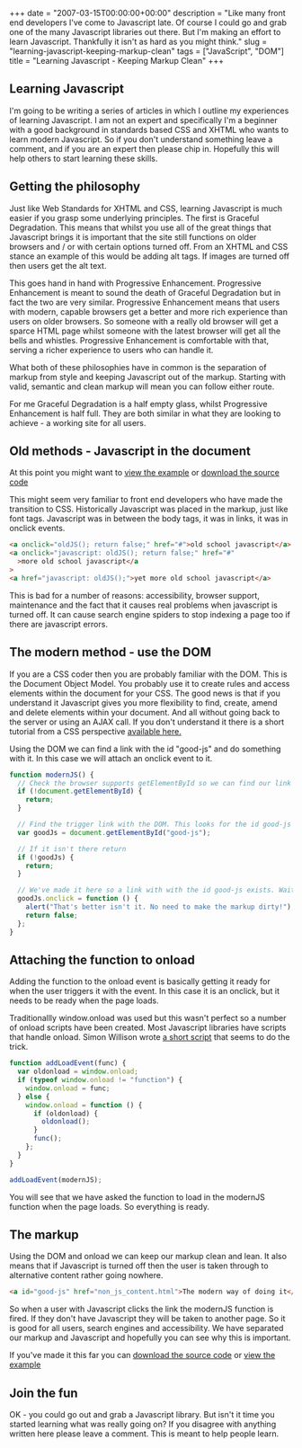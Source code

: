 +++
date = "2007-03-15T00:00:00+00:00"
description = "Like many front end developers I've come to Javascript late. Of course I could go and grab one of the many Javascript libraries out there. But I'm making an effort to learn Javascript. Thankfully it isn't as hard as you might think."
slug = "learning-javascript-keeping-markup-clean"
tags = ["JavaScript", "DOM"]
title = "Learning Javascript - Keeping Markup Clean"
+++

## Learning Javascript

I'm going to be writing a series of articles in which I outline my experiences
of learning Javascript. I am not an expert and specifically I'm a beginner with
a good background in standards based CSS and XHTML who wants to learn modern
Javascript. So if you don't understand something leave a comment, and if you are
an expert then please chip in. Hopefully this will help others to start learning
these skills.

## Getting the philosophy

Just like Web Standards for XHTML and CSS, learning Javascript is much easier if
you grasp some underlying principles. The first is Graceful Degradation. This
means that whilst you use all of the great things that Javascript brings it is
important that the site still functions on older browsers and / or with certain
options turned off. From an XHTML and CSS stance an example of this would be
adding alt tags. If images are turned off then users get the alt text.

This goes hand in hand with Progressive Enhancement. Progressive Enhancement is
meant to sound the death of Graceful Degradation but in fact the two are very
similar. Progressive Enhancement means that users with modern, capable browsers
get a better and more rich experience than users on older browsers. So someone
with a really old browser will get a sparce HTML page whilst someone with the
latest browser will get all the bells and whistles. Progressive Enhancement is
comfortable with that, serving a richer experience to users who can handle it.

What both of these philosophies have in common is the separation of markup from
style and keeping Javascript out of the markup. Starting with valid, semantic
and clean markup will mean you can follow either route.

For me Graceful Degradation is a half empty glass, whilst Progressive
Enhancement is half full. They are both similar in what they are looking to
achieve - a working site for all users.

## Old methods - Javascript in the document

At this point you might want to [view the example][1] or [download the source
code][2]

This might seem very familiar to front end developers who have made the
transition to CSS. Historically Javascript was placed in the markup, just like
font tags. Javascript was in between the body tags, it was in links, it was in
onclick events.

```html
<a onclick="oldJS(); return false;" href="#">old school javascript</a>
<a onclick="javascript: oldJS(); return false;" href="#"
  >more old school javascript</a
>
<a href="javascript: oldJS();">yet more old school javascript</a>
```

This is bad for a number of reasons: accessibility, browser support, maintenance
and the fact that it causes real problems when javascript is turned off. It can
cause search engine spiders to stop indexing a page too if there are javascript
errors.

## The modern method - use the DOM

If you are a CSS coder then you are probably familiar with the DOM. This is the
Document Object Model. You probably use it to create rules and access elements
within the document for your CSS. The good news is that if you understand it
Javascript gives you more flexibility to find, create, amend and delete elements
within your document. And all without going back to the server or using an AJAX
call. If you don't understand it there is a short tutorial from a CSS
perspective [available here.][3]

Using the DOM we can find a link with the id "good-js" and do something with it.
In this case we will attach an onclick event to it.

```js
function modernJS() {
  // Check the browser supports getElementById so we can find our link
  if (!document.getElementById) {
    return;
  }

  // Find the trigger link with the DOM. This looks for the id good-js
  var goodJs = document.getElementById("good-js");

  // If it isn't there return
  if (!goodJs) {
    return;
  }

  // We've made it here so a link with with the id good-js exists. Wait for onclick and do something
  goodJs.onclick = function () {
    alert("That's better isn't it. No need to make the markup dirty!");
    return false;
  };
}
```

## Attaching the function to onload

Adding the function to the onload event is basically getting it ready for when
the user triggers it with the event. In this case it is an onclick, but it needs
to be ready when the page loads.

Traditionallly window.onload was used but this wasn't perfect so a number of
onload scripts have been created. Most Javascript libraries have scripts that
handle onload. Simon Willison wrote [a short script][4] that seems to do the
trick.

```js
function addLoadEvent(func) {
  var oldonload = window.onload;
  if (typeof window.onload != "function") {
    window.onload = func;
  } else {
    window.onload = function () {
      if (oldonload) {
        oldonload();
      }
      func();
    };
  }
}

addLoadEvent(modernJS);
```

You will see that we have asked the function to load in the modernJS function
when the page loads. So everything is ready.

## The markup

Using the DOM and onload we can keep our markup clean and lean. It also means
that if Javascript is turned off then the user is taken through to alternative
content rather going nowhere.

```html
<a id="good-js" href="non_js_content.html">The modern way of doing it</a>
```

So when a user with Javascript clicks the link the modernJS function is fired.
If they don't have Javascript they will be taken to another page. So it is good
for all users, search engines and accessibility. We have separated our markup
and Javascript and hopefully you can see why this is important.

If you've made it this far you can [download the source code][2] or [view the
example][1]

## Join the fun

OK - you could go out and grab a Javascript library. But isn't it time you
started learning what was really going on? If you disagree with anything written
here please leave a comment. This is meant to help people learn.

[1]: /examples/keeping-markup-clean/
[2]: /downloads/keeping-markup-clean.zip
[3]: /dom_css_a_beautiful_couple/
[4]: http://simonwillison.net/2004/May/26/addLoadEvent/
